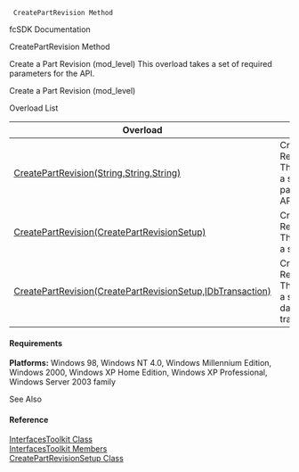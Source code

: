 ﻿     CreatePartRevision Method                                                   

fcSDK Documentation

CreatePartRevision Method

Create a Part Revision (mod_level) This overload takes a set of required parameters for the API.

Create a Part Revision (mod_level)

Overload List

| Overload | Description |
| --- | --- |
| [CreatePartRevision(String,String,String)](FChoice.Toolkits.Clarify~FChoice.Toolkits.Clarify.Interfaces.InterfacesToolkit~CreatePartRevision(String,String,String).md) | Create a Part Revision (mod_level) This overload takes a set of required parameters for the API.   |
| [CreatePartRevision(CreatePartRevisionSetup)](FChoice.Toolkits.Clarify~FChoice.Toolkits.Clarify.Interfaces.InterfacesToolkit~CreatePartRevision(CreatePartRevisionSetup).md) | Create a Part Revision (mod_level) This overload takes a setup object.   |
| [CreatePartRevision(CreatePartRevisionSetup,IDbTransaction)](FChoice.Toolkits.Clarify~FChoice.Toolkits.Clarify.Interfaces.InterfacesToolkit~CreatePartRevision(CreatePartRevisionSetup,IDbTransaction).md) | Create a Part Revision (mod_level) This overload takes a setup object and a database transaction.   |

#### Requirements

**Platforms:** Windows 98, Windows NT 4.0, Windows Millennium Edition, Windows 2000, Windows XP Home Edition, Windows XP Professional, Windows Server 2003 family

See Also

#### Reference

[InterfacesToolkit Class](FChoice.Toolkits.Clarify~FChoice.Toolkits.Clarify.Interfaces.InterfacesToolkit.md)  
[InterfacesToolkit Members](FChoice.Toolkits.Clarify~FChoice.Toolkits.Clarify.Interfaces.InterfacesToolkit_members.md)  
[CreatePartRevisionSetup Class](FChoice.Toolkits.Clarify~FChoice.Toolkits.Clarify.Interfaces.CreatePartRevisionSetup.md)